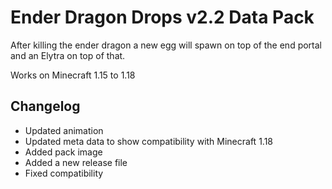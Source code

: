 # Ender Dragon Drops v2.2 Data Pack

After killing the ender dragon a new egg will spawn on top of the end portal and an Elytra on top of that.

Works on Minecraft 1.15 to 1.18

## Changelog

- Updated animation
- Updated meta data to show compatibility with Minecraft 1.18
- Added pack image
- Added a new release file
- Fixed compatibility
